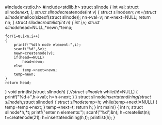 #include<stdio.h>
#include<stdlib.h>
struct sllnode
{
    int val;
    struct sllnode*next;
};
struct sllnode*createnode(int v)
{
    struct sllnode*nn;
    nn=(struct sllnode*)malloc(sizeof(struct sllnode));
    nn->val=v;
    nn->next=NULL;
    return nn;
}
struct sllode*createlist(int n)
{
    int i,v;
    struct sllnode*head=NULL,*newn,*temp;
    
    for(i=0;i<n;i++)
    {
        printf("%dth node element:",i);
        scanf("%d",&v);
        newn=createnode(v);
        if(head==NULL)
            head=newn;
        else
            temp->next=newn;
        temp=newn;
    }
    return head;
}
void printlist(struct sllnode*h)
{
    //struct sllnode*h
    while(h!=NULL)
    {
        printf("%d->",h->val);
        h=h->next;
    }
}
struct sllnode*insertatendining(struct sllnode*h,struct sllnode*t)
{
    struct sllnode*temp=h;
    while(temp->next!=NULL)
    {
        temp=temp->next;
    }
    temp->next=t;
    return h;
}
int main()
{
    int n;
    struct sllnode*h,*t;
    printf("enter n elements:");
    scanf("%d",&n);
    h=createlist(n);
    t=createnode(21);
    h=insertatendining(h,t);
    printlist(h);
}

